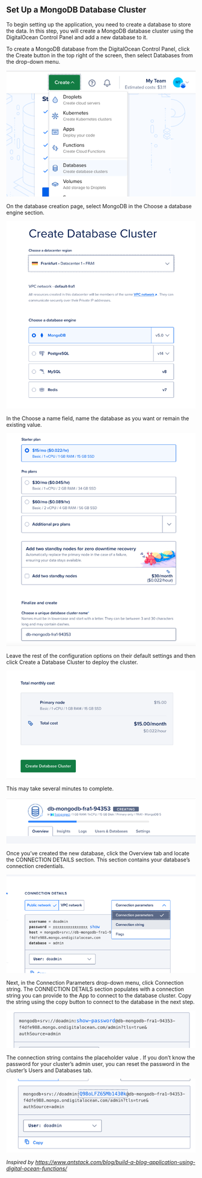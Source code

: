 ## Set Up a MongoDB Database Cluster

To begin setting up the application, you need to create a database to store the data. In this step, you will create a MongoDB database cluster using the DigitalOcean Control Panel and add a new database to it.

To create a MongoDB database from the DigitalOcean Control Panel, click the Create button in the top right of the screen, then select Databases from the drop-down menu.

![](mongo0.png)

On the database creation page, select MongoDB in the Choose a database engine section. 

![](mongo1.png)

In the Choose a name field, name the database as you want or remain the existing value.

![](mongo2.png)

Leave the rest of the configuration options on their default settings and then click Create a Database Cluster to deploy the cluster. 

![](mongo3.png)

This may take several minutes to complete.

![](mongo7.png)

Once you’ve created the new database, click the Overview tab and locate the CONNECTION DETAILS section. This section contains your database’s connection credentials.

![](mongo4.png)

Next, in the Connection Parameters drop-down menu, click Connection string. The CONNECTION DETAILS section populates with a connection string you can provide to the App to connect to the database cluster. Copy the string using the copy button to connect to the database in the next step.

![](mongo5.png)

The connection string contains the placeholder value . If you don’t know the password for your cluster’s admin user, you can reset the password in the cluster’s Users and Databases tab.

![](mongo6.png)

*Inspired by https://www.antstack.com/blog/build-a-blog-application-using-digital-ocean-functions/*